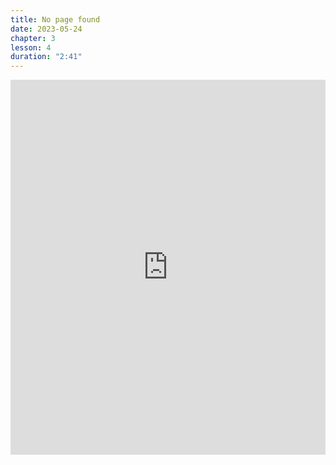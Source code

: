 ```yaml
---
title: No page found
date: 2023-05-24
chapter: 3
lesson: 4
duration: "2:41"
---
```

<iframe width="100%" height="600" src="https://www.youtube.com/embed/3rqSoq88MmI" title="No page found" frameborder="0" allow="accelerometer; autoplay; clipboard-write; encrypted-media; gyroscope; picture-in-picture" allowfullscreen></iframe>

